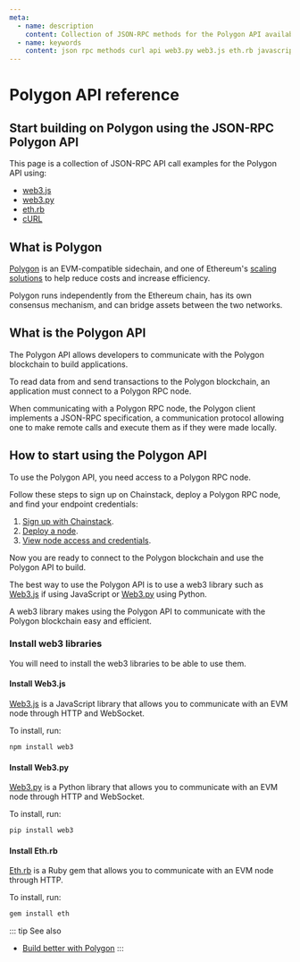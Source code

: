 ```yaml
---
meta:
  - name: description
    content: Collection of JSON-RPC methods for the Polygon API available with examples in web3.js, web3.py, eth.rb, and cURL.
  - name: keywords
    content: json rpc methods curl api web3.py web3.js eth.rb javascript python ruby polygon
---
```


# Polygon API reference

## Start building on Polygon using the JSON-RPC Polygon API

This page is a collection of JSON-RPC API call examples for the Polygon API using:

- [web3.js](https://web3js.readthedocs.io/)
- [web3.py](https://web3py.readthedocs.io/)
- [eth.rb](https://github.com/q9f/eth.rb/)
- [cURL](https://curl.se/)

## What is Polygon

[Polygon](https://docs.polygon.technology/docs/develop/getting-started) is an EVM-compatible sidechain, and one of Ethereum's [scaling solutions](https://chainstack.com/solving-the-blockchain-trilemma-scaling-solutions-for-ethereum/) to help reduce costs and increase efficiency.

Polygon runs independently from the Ethereum chain, has its own consensus mechanism, and can bridge assets between the two networks.

## What is the Polygon API

The Polygon API allows developers to communicate with the Polygon blockchain to build applications.

To read data from and send transactions to the Polygon blockchain, an application must connect to a Polygon RPC node.

When communicating with a Polygon RPC node, the Polygon client implements a JSON-RPC specification, a communication protocol allowing one to make remote calls and execute them as if they were made locally.

## How to start using the Polygon API

To use the Polygon API, you need access to a Polygon RPC node.

Follow these steps to sign up on Chainstack, deploy a Polygon RPC node, and find your endpoint credentials:

1. <a href="https://console.chainstack.com/user/account/create" target="_blank">Sign up with Chainstack</a>.
1. [Deploy a node](/platform/join-a-public-network#join-a-polygon-pos-network).
1. [View node access and credentials](/platform/view-node-access-and-credentials).

Now you are ready to connect to the Polygon blockchain and use the Polygon API to build.

The best way to use the Polygon API is to use a web3 library such as [Web3.js](https://web3js.readthedocs.io/) if using JavaScript or [Web3.py](https://web3py.readthedocs.io/) using Python.

A web3 library makes using the Polygon API to communicate with the Polygon blockchain easy and efficient.

### Install web3 libraries

You will need to install the web3 libraries to be able to use them.

#### Install Web3.js

[Web3.js](https://web3js.readthedocs.io/) is a JavaScript library that allows you to communicate with an EVM node through HTTP and WebSocket.

To install, run:

```sh
npm install web3
```

#### Install Web3.py

[Web3.py](https://web3py.readthedocs.io/) is a Python library that allows you to communicate with an EVM node through HTTP and WebSocket.

To install, run:

```sh
pip install web3
```

#### Install Eth.rb

[Eth.rb](https://github.com/q9f/eth.rb/) is a Ruby gem that allows you to communicate with an EVM node through HTTP.

To install, run:

```sh
gem install eth
```

::: tip See also
- <a href="https://chainstack.com/build-better-with-polygon/" target="_blank">Build better with Polygon</a>
  :::
